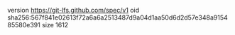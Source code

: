version https://git-lfs.github.com/spec/v1
oid sha256:567f841e02613f72a6a6a2513487d9a04d1aa50d6d2d57e348a915485580e391
size 1612
